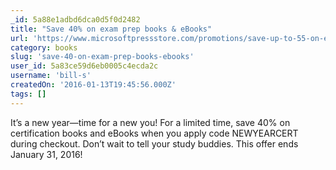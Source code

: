```yaml
---
_id: 5a88e1adbd6dca0d5f0d2482
title: "Save 40% on exam prep books & eBooks"
url: 'https://www.microsoftpressstore.com/promotions/save-up-to-55-on-exam-prep-books-ebooks-141071?'
category: books
slug: 'save-40-on-exam-prep-books-ebooks'
user_id: 5a83ce59d6eb0005c4ecda2c
username: 'bill-s'
createdOn: '2016-01-13T19:45:56.000Z'
tags: []
---
```


It’s a new year—time for a new you! For a limited time, save 40% on certification books and eBooks when you apply code NEWYEARCERT during checkout. Don’t wait to tell your study buddies. This offer ends January 31, 2016!
